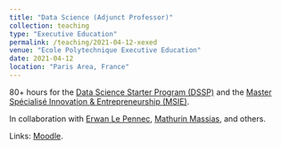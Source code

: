 ```yaml
---
title: "Data Science (Adjunct Professor)"
collection: teaching
type: "Executive Education"
permalink: /teaching/2021-04-12-xexed
venue: "Ecole Polytechnique Executive Education"
date: 2021-04-12
location: "Paris Area, France"
---
```


80+ hours for the [Data Science Starter Program (DSSP)](https://exed.polytechnique.edu/formations/data/data-science) and the [Master Spécialisé Innovation & Entrepreneurship (MSIE)](https://moodle.polytechnique.fr/enrol/index.php?id=5210).

In collaboration with [Erwan Le Pennec](http://www.cmap.polytechnique.fr/~lepennec/en/), [Mathurin Massias](https://mathurinm.github.io/), and others.

Links: [Moodle](https://elearnx.polytechnique-exed.com/my/).